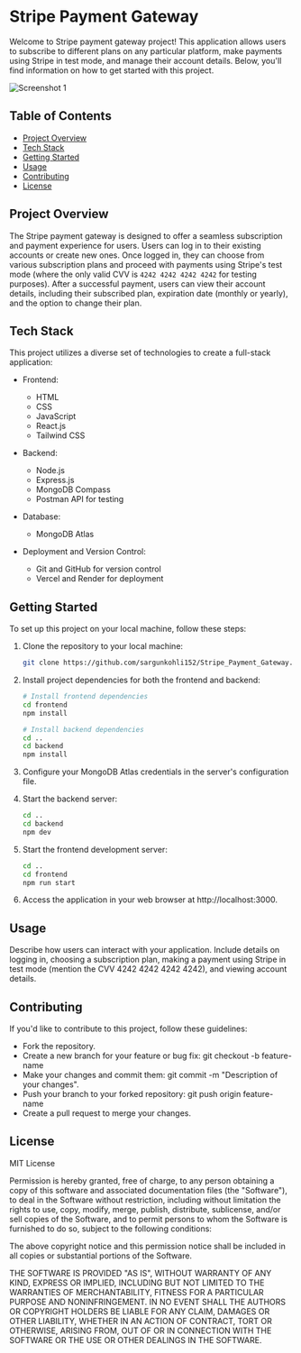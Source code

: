 # Stripe Payment Gateway

Welcome to Stripe payment gateway project! This application allows users to subscribe to different plans on any particular platform, make payments using Stripe in test mode, and manage their account details. Below, you'll find information on how to get started with this project.

![Screenshot 1](logo192.png)


## Table of Contents

- [Project Overview](#project-overview)
- [Tech Stack](#tech-stack)
- [Getting Started](#getting-started)
- [Usage](#usage)
- [Contributing](#contributing)
- [License](#license)

## Project Overview

The Stripe payment gateway is designed to offer a seamless subscription and payment experience for users. Users can log in to their existing accounts or create new ones. Once logged in, they can choose from various subscription plans and proceed with payments using Stripe's test mode (where the only valid CVV is `4242 4242 4242 4242` for testing purposes). After a successful payment, users can view their account details, including their subscribed plan, expiration date (monthly or yearly), and the option to change their plan.

## Tech Stack

This project utilizes a diverse set of technologies to create a full-stack application:

- Frontend:
  - HTML
  - CSS
  - JavaScript
  - React.js
  - Tailwind CSS

- Backend:
  - Node.js
  - Express.js
  - MongoDB Compass
  - Postman API for testing

- Database:
  - MongoDB Atlas

- Deployment and Version Control:
  - Git and GitHub for version control
  - Vercel and Render for deployment

## Getting Started

To set up this project on your local machine, follow these steps:

1. Clone the repository to your local machine:
   ```bash
   git clone https://github.com/sargunkohli152/Stripe_Payment_Gateway.git

2. Install project dependencies for both the frontend and backend:
   ```bash
   # Install frontend dependencies
   cd frontend
   npm install

   # Install backend dependencies
   cd ..
   cd backend
   npm install

3. Configure your MongoDB Atlas credentials in the server's configuration file.

4. Start the backend server:
   ```bash
   cd ..
   cd backend
   npm dev

5. Start the frontend development server:
   ```bash
   cd ..
   cd frontend
   npm run start

6. Access the application in your web browser at http://localhost:3000.

## Usage
Describe how users can interact with your application. Include details on logging in, choosing a subscription plan, making a payment using Stripe in test mode (mention the CVV 4242 4242 4242 4242), and viewing account details.

## Contributing
If you'd like to contribute to this project, follow these guidelines:
 - Fork the repository.
 - Create a new branch for your feature or bug fix: git checkout -b feature-name
 - Make your changes and commit them: git commit -m "Description of your changes".
 - Push your branch to your forked repository: git push origin feature-name
 - Create a pull request to merge your changes.

## License
MIT License

Permission is hereby granted, free of charge, to any person obtaining a copy
of this software and associated documentation files (the "Software"), to deal
in the Software without restriction, including without limitation the rights
to use, copy, modify, merge, publish, distribute, sublicense, and/or sell
copies of the Software, and to permit persons to whom the Software is
furnished to do so, subject to the following conditions:

The above copyright notice and this permission notice shall be included in all
copies or substantial portions of the Software.

THE SOFTWARE IS PROVIDED "AS IS", WITHOUT WARRANTY OF ANY KIND, EXPRESS OR
IMPLIED, INCLUDING BUT NOT LIMITED TO THE WARRANTIES OF MERCHANTABILITY,
FITNESS FOR A PARTICULAR PURPOSE AND NONINFRINGEMENT. IN NO EVENT SHALL THE
AUTHORS OR COPYRIGHT HOLDERS BE LIABLE FOR ANY CLAIM, DAMAGES OR OTHER
LIABILITY, WHETHER IN AN ACTION OF CONTRACT, TORT OR OTHERWISE, ARISING FROM,
OUT OF OR IN CONNECTION WITH THE SOFTWARE OR THE USE OR OTHER DEALINGS IN THE
SOFTWARE.

